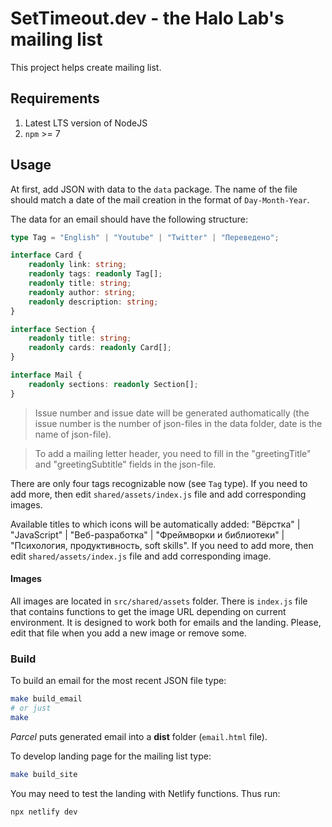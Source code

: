 # SetTimeout.dev - the Halo Lab's mailing list

This project helps create mailing list.

## Requirements

1. Latest LTS version of NodeJS
2. `npm` >= 7

## Usage

At first, add JSON with data to the `data` package. The name of the file should match a date of the mail creation in the format of `Day-Month-Year`.

The data for an email should have the following structure:

```ts
type Tag = "English" | "Youtube" | "Twitter" | "Переведено";

interface Card {
	readonly link: string;
	readonly tags: readonly Tag[];
	readonly title: string;
	readonly author: string;
	readonly description: string;
}

interface Section {
	readonly title: string;
	readonly cards: readonly Card[];
}

interface Mail {
	readonly sections: readonly Section[];
}
```

> Issue number and issue date will be generated authomatically (the issue number is the number of json-files in the data folder, date is the name of json-file).

> To add a mailing letter header, you need to fill in the "greetingTitle" and "greetingSubtitle" fields in the json-file.

There are only four tags recognizable now (see `Tag` type). If you need to add more, then edit `shared/assets/index.js` file and add corresponding images.

Available titles to which icons will be automatically added: "Вёрстка" | "JavaScript" | "Веб-разработка" | "Фреймворки и библиотеки" | "Психология, продуктивность, soft skills". If you need to add more, then edit `shared/assets/index.js` file and add corresponding image.

#### Images

All images are located in `src/shared/assets` folder. There is `index.js` file that contains functions to get the image URL depending on current environment. It is designed to work both for emails and the landing. Please, edit that file when you add a new image or remove some.

### Build

To build an email for the most recent JSON file type:

```sh
make build_email
# or just
make
```

_Parcel_ puts generated email into a **dist** folder (`email.html` file).

To develop landing page for the mailing list type:

```sh
make build_site
```

You may need to test the landing with Netlify functions. Thus run:

```sh
npx netlify dev
```
